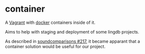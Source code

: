 # container
A [Vagrant](https://www.vagrantup.com) with [docker](https://www.docker.com/) containers inside of it.

Aims to help with staging and deployment of some lingdb projects.

As described in [soundcomparisons #217](https://github.com/lingdb/soundcomparisons/issues/217),
it became apparant that a container solution would be useful for our project.

